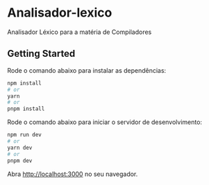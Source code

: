 # Analisador-lexico
Analisador Léxico para a matéria de Compiladores

## Getting Started

Rode o comando abaixo para instalar as dependências:

```bash
npm install
# or
yarn
# or
pnpm install
```

Rode o comando abaixo para iniciar o servidor de desenvolvimento:

```bash
npm run dev
# or
yarn dev
# or
pnpm dev
```

Abra [http://localhost:3000](http://localhost:3000) no seu navegador.
